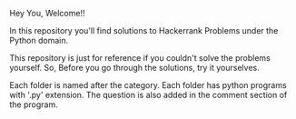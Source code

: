 Hey You, Welcome!!

In this repository you'll find solutions to Hackerrank Problems under the Python domain.

This repository is just for reference if you couldn't solve the problems yourself. So, Before you go through the solutions, try it yourselves.


Each folder is named after the category. Each folder has python programs with '.py' extension. The question is also added in the comment section of the program.